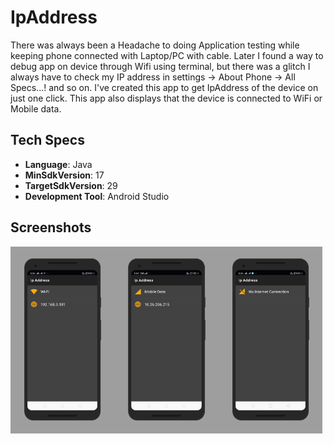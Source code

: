 # IpAddress
There was always been a Headache to doing Application testing while keeping phone connected with Laptop/PC with cable. Later I found a way to debug app on device through Wifi using terminal, but there was a glitch I always have to check my IP address in settings -> About Phone -> All Specs...! and so on. I've created this app to get IpAddress of the device on just one click. This app also displays that the device is connected to WiFi or Mobile data. 

## Tech Specs
- <b>Language</b>: Java
- <b>MinSdkVersion</b>: 17
- <b>TargetSdkVersion</b>: 29
- <b>Development Tool</b>: Android Studio

## Screenshots
<img src="./art/screen0.png" width="33%"><img src="./art/screen1.png" width="33%"><img src="./art/screen2.png" width="33%">
